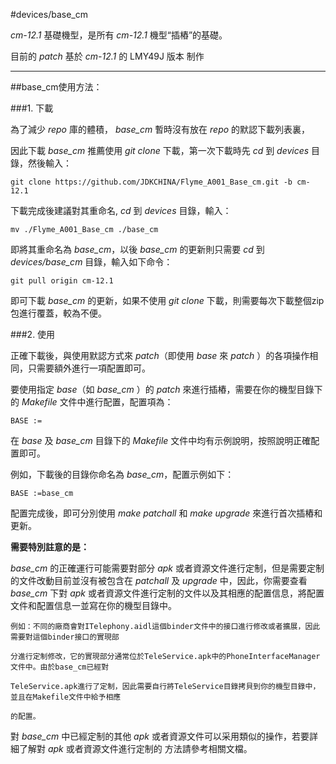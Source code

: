 #devices/base_cm

*cm-12.1* 基礎機型，是所有 *cm-12.1* 機型“插樁”的基礎。

目前的 *patch* 基於 *cm-12.1* 的  LMY49J 版本  制作

********

##base_cm使用方法：

###1.	下載

為了減少 *repo* 庫的體積， *base_cm* 暫時沒有放在 *repo* 的默認下載列表裏，

因此下載 *base_cm* 推薦使用 *git clone* 下載，第一次下載時先 *cd* 到 *devices* 目錄，然後輸入：

	git clone https://github.com/JDKCHINA/Flyme_A001_Base_cm.git -b cm-12.1

下載完成後建議對其重命名,  *cd* 到 *devices* 目錄，輸入：

	mv ./Flyme_A001_Base_cm ./base_cm

即將其重命名為 *base_cm*，以後 *base_cm* 的更新則只需要 *cd* 到 *devices/base_cm* 目錄，輸入如下命令：

	git pull origin cm-12.1

即可下載 *base_cm* 的更新，如果不使用 *git clone* 下載，則需要每次下載整個zip包進行覆蓋，較為不便。

###2.	使用

正確下載後，與使用默認方式來 *patch*（即使用 *base* 來 *patch* ）的各項操作相同，只需要額外進行一項配置即可。

要使用指定 *base*（如 *base_cm* ）的 *patch* 來進行插樁，需要在你的機型目錄下的 *Makefile* 文件中進行配置，配置項為：

	BASE :=

在 *base* 及 *base_cm* 目錄下的 *Makefile* 文件中均有示例說明，按照說明正確配置即可。

例如，下載後的目錄你命名為 *base_cm*，配置示例如下：

	BASE :=base_cm

配置完成後，即可分別使用 *make patchall* 和 *make upgrade* 來進行首次插樁和更新。

**需要特別註意的是：**

*base_cm* 的正確運行可能需要對部分 *apk* 或者資源文件進行定制，但是需要定制的文件改動目前並沒有被包含在
*patchall* 及 *upgrade* 中，因此，你需要查看 *base_cm* 下對 *apk* 或者資源文件進行定制的文件以及其相應的配置信息，將配置文件和配置信息一並寫在你的機型目錄中。

	例如：不同的廠商會對ITelephony.aidl這個binder文件中的接口進行修改或者擴展，因此需要對這個binder接口的實現部

    分進行定制修改，它的實現部分通常位於TeleService.apk中的PhoneInterfaceManager文件中。由於base_cm已經對

    TeleService.apk進行了定制，因此需要自行將TeleService目錄拷貝到你的機型目錄中，並且在Makefile文件中給予相應

    的配置。

對 *base_cm* 中已經定制的其他 *apk* 或者資源文件可以采用類似的操作，若要詳細了解對 *apk* 或者資源文件進行定制的
方法請參考相關文檔。
